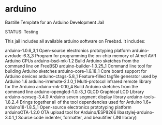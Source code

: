 # arduino
Bastille Template for an Arduino Development Jail

 STATUS: Testing

This jail includes all available arduino software on Freebsd. It includes:


arduino-1.0.6_3,1              Open-source electronics prototyping platform
arduino-avrdude-6.3_3          Program for programming the on-chip memory of Atmel AVR Arduino CPUs
arduino-bsd-mk-1.2             Build Arduino sketches from the command line on FreeBSD
arduino-builder-1.3.25_1       Command line tool for building Arduino sketches
arduino-core-1.6.18_1          Core board support for Arduino devices
arduino-ctags-5.8_1            Feature-filled tagfile generator used by Arduino 1.6
arduino-irremote-2.1.0_1       Multi-protocol infrared remote library for the Arduino
arduino-mk-0.10_4              Build Arduino sketches from the command line
arduino-openglcd-1.0.r3_1      GLCD Graphical LCD Library
arduino-sevseg-3.4.0           Arduino seven segment display library
arduino-tools-1.8.2_4          Brings together all of the tool dependencies used for Arduino 1.6+
arduino18-1.8.5_1              Open-source electronics prototyping platform
arduinoOTA-1.2.0               OTA upload tool for Arduino/ESP8266
libastylej-arduino-3.0.1_1     Source code indenter, formatter, and beautifier (JNI library)

